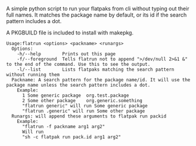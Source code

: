 A simple python script to run your flatpaks from cli without typing out their full names. It matches the package name by default, or its id if the search pattern includes a dot.

A PKGBUILD file is included to install with makepkg.

```
Usage:flatrun <options> <packname> <runargs>
  Options:
    -h/--help        Prints out this page
    -f/--foreground  Tells flatrun not to append ">/dev/null 2>&1 &" to the end of the command. Use this to see the output.
    -l/--list        Lists flatpaks matching the search pattern without running them
  Packname: A search pattern for the package name/id. It will use the package name unless the search pattern includes a dot.
    Example:
      1 Some generic package  org.test.package
      2 Some other package    org.generic.something
      "flatrun generic" will run Some generic package
      "flatrun .generic" will run Some other package
  Runargs: will append these arguments to flatpak run packid
    Example:
      "flatrun -f packname arg1 arg2"
      Will run
      "sh -c flatpak run pack.id arg1 arg2"
```
```
